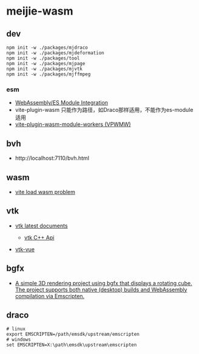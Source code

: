 # meijie-wasm

## dev

```shell
npm init -w ./packages/mjdraco
npm init -w ./packages/mjdeformation
npm init -w ./packages/tool
npm init -w ./packages/mjpage
npm init -w ./packages/mjvtk
npm init -w ./packages/mjffmpeg
```

### esm
- [WebAssembly/ES Module Integration](https://github.com/WebAssembly/esm-integration/tree/main/proposals/esm-integration)
- vite-plugin-wasm 只能作为路径，如Draco那样适用，不能作为es-module适用
- [vite-plugin-wasm-module-workers (VPWMW)](https://github.com/superhighfives/vite-plugin-wasm-module-workers)

## bvh

- http://localhost:7110/bvh.html

## wasm

- [vite load wasm problem](https://github.com/donalffons/opencascade.js/issues/268)

## vtk

- [vtk latest documents](https://docs.vtk.org/en/latest/)
    - [vtk C++ Api](https://vtk.org/doc/nightly/html/index.html)

- [vtk-vue](https://github.com/Kitware/vtk-js/blob/master/Documentation/content/docs/vtk_vue.md)

## bgfx
- [A simple 3D rendering project using bgfx that displays a rotating cube. The project supports both native (desktop) builds and WebAssembly compilation via Emscripten.](https://github.com/paulocoutinhox/bgfx-app)

## draco 

```shell
# linux
export EMSCRIPTEN=/path/emsdk/upstream/emscripten
# windows
set EMSCRIPTEN=X:\path\emsdk\upstream\emscripten
```


